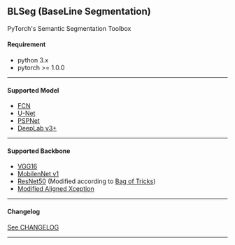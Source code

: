 ## BLSeg (BaseLine Segmentation)

PyTorch's Semantic Segmentation Toolbox


#### Requirement

* python 3.x
* pytorch >= 1.0.0

---

#### Supported Model

* [FCN]
* [U-Net]
* [PSPNet]
* [DeepLab v3+]

---

#### Supported Backbone

* [VGG16]
* [MobilenNet v1]
* [ResNet50] (Modified according to [Bag of Tricks])
* [Modified Aligned Xception]

---

#### Changelog

[See CHANGELOG]

---

[VGG16]:https://arxiv.org/abs/1409.1556
[MobilenNet v1]:https://arxiv.org/abs/1704.04861
[ResNet50]:https://arxiv.org/abs/1512.03385
[FCN]:https://arxiv.org/abs/1411.4038
[U-Net]:https://arxiv.org/abs/1505.04597
[PSPNet]:https://arxiv.org/abs/1612.01105
[DeepLab v3+]:https://arxiv.org/abs/1802.02611
[Modified Aligned Xception]:https://arxiv.org/abs/1802.02611
[Bag of Tricks]:https://arxiv.org/abs/1812.01187
[See CHANGELOG]:https://github.com/linbo0518/LLSeg/blob/master/CHANGELOG.md